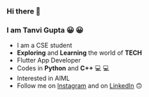 ### Hi there 👋
### I am Tanvi Gupta :grinning: :grinning:
* I am a CSE student
* **Exploring** and **Learning** the world of **TECH**
* Flutter App Developer
* Codes in **Python** and **C++** :computer: :computer:
* Interested in AIML
* Follow me on [Instagram](https://www.instagram.com/ta.nvi6462/) and on [LinkedIn](https://www.linkedin.com/in/tanvi-gupta-5603b61ba/) :upside_down_face:







<!--
**Tanvi129/Tanvi129** is a ✨ _special_ ✨ repository because its `README.md` (this file) appears on your GitHub profile.

Here are some ideas to get you started:

- 🔭 I’m currently working on ...
- 🌱 I’m currently learning ...
- 👯 I’m looking to collaborate on ...
- 🤔 I’m looking for help with ...
- 💬 Ask me about ...
- 📫 How to reach me: ...
- 😄 Pronouns: ...
- ⚡ Fun fact: ...
-->
